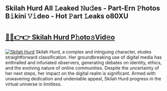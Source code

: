 ## Skilah Hurd All 𝙻eaked 𝙽u𝚍es - Part-Ern 𝙿hotos B𝚒kini 𝚅𝚒deo - Hot 𝙿art 𝙻eaks o80XU

# <h2><a href="http://ld6276v.urlbe.top/?page=Skilah+Hurd">🔗🔗👉👉 Skilah Hurd P𝚑oto𝚜Vid𝚎o</a></h2>

[![Skilah Hurd](https://i.imgur.com/eBuTRDB.gif)](http://ld6276v.urlbe.top/?page=Skilah+Hurd)
Skilah Hurd, a complex and intriguing character, eludes straightforward classification. Her groundbreaking use of digital media has enthralled and infuriated observers, generating debates on identity, ethics, and the evolving nature of online communities. Despite the uncertainty of her next steps, her impact on the digital realm is significant. Armed with unwavering dedication and undeniable appeal, Skilah Hurd progress in the virtual universe is limitless.
